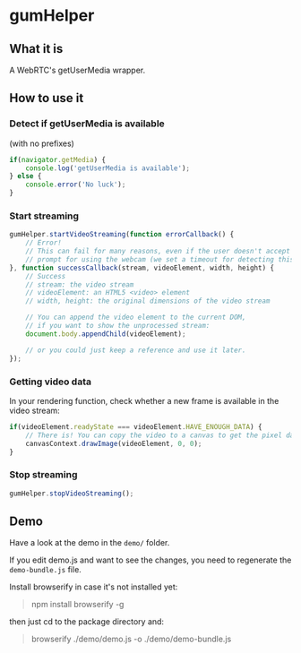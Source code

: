 # gumHelper

## What it is

A WebRTC's getUserMedia wrapper.

## How to use it

### Detect if getUserMedia is available

(with no prefixes)

```javascript
if(navigator.getMedia) {
    console.log('getUserMedia is available');
} else {
    console.error('No luck');
}
```

### Start streaming

```javascript
gumHelper.startVideoStreaming(function errorCallback() {
    // Error!
    // This can fail for many reasons, even if the user doesn't accept the
    // prompt for using the webcam (we set a timeout for detecting this)
}, function successCallback(stream, videoElement, width, height) {
    // Success
    // stream: the video stream
    // videoElement: an HTML5 <video> element
    // width, height: the original dimensions of the video stream

    // You can append the video element to the current DOM,
    // if you want to show the unprocessed stream:
    document.body.appendChild(videoElement);

    // or you could just keep a reference and use it later.
});
```

### Getting video data

In your rendering function, check whether a new frame is available in the video stream:

```javascript
if(videoElement.readyState === videoElement.HAVE_ENOUGH_DATA) {
    // There is! You can copy the video to a canvas to get the pixel data, for example:
    canvasContext.drawImage(videoElement, 0, 0);
}
```

### Stop streaming

```javascript
gumHelper.stopVideoStreaming();
```

## Demo

Have a look at the demo in the ```demo/``` folder.

If you edit demo.js and want to see the changes, you need to regenerate the ```demo-bundle.js``` file.

Install browserify in case it's not installed yet:

> npm install browserify -g

then just cd to the package directory and:

> browserify ./demo/demo.js -o ./demo/demo-bundle.js

